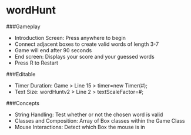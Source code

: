 # wordHunt

###Gameplay
- Introduction Screen: Press anywhere to begin
- Connect adjacent boxes to create valid words of length 3-7 
- Game will end after 90 seconds
- End screen: Displays your score and your guessed words
- Press R to Restart

###Editable
- Timer Duration: Game > Line 15 > timer=new Timer(#); 
- Text Size: wordHuntv2 > Line 2 > textScaleFactor=#;

###Concepts 
- String Handling: Test whether or not the chosen word is valid
- Classes and Composition: Array of Box classes within the Game Class
- Mouse Interactions: Detect which Box the mouse is in



